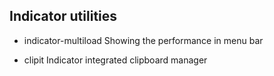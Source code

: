 ## Indicator utilities
- indicator-multiload
    Showing the performance in menu bar

- clipit
    Indicator integrated clipboard manager

